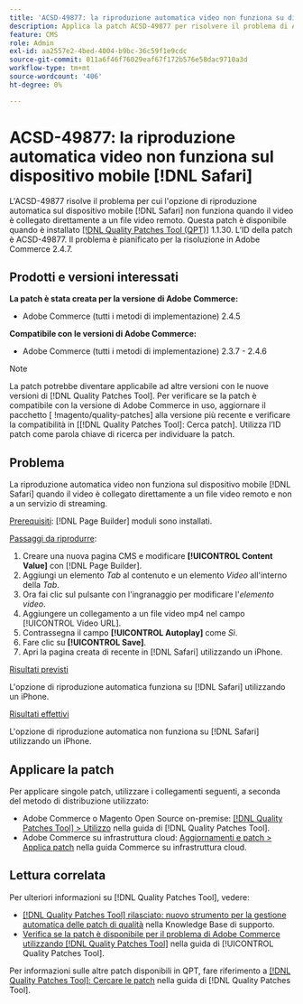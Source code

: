 ```yaml
---
title: 'ACSD-49877: la riproduzione automatica video non funziona su dispositivi mobili [!DNL Safari]'
description: Applica la patch ACSD-49877 per risolvere il problema di Adobe Commerce per cui l'opzione di riproduzione automatica video non funziona su dispositivi mobili [!DNL Safari] quando il video è collegato direttamente a un file video remoto.
feature: CMS
role: Admin
exl-id: aa2557e2-4bed-4004-b9bc-36c59f1e9cdc
source-git-commit: 011a6f46f76029eaf67f172b576e58dac9710a3d
workflow-type: tm+mt
source-wordcount: '406'
ht-degree: 0%

---
```


# ACSD-49877: la riproduzione automatica video non funziona sul dispositivo mobile [!DNL Safari]

L&#39;ACSD-49877 risolve il problema per cui l&#39;opzione di riproduzione automatica sul dispositivo mobile [!DNL Safari] non funziona quando il video è collegato direttamente a un file video remoto. Questa patch è disponibile quando è installato [[!DNL Quality Patches Tool (QPT)]](https://experienceleague.adobe.com/it/docs/commerce-operations/tools/quality-patches-tool/quality-patches-tool-to-self-serve-quality-patches) 1.1.30. L’ID della patch è ACSD-49877. Il problema è pianificato per la risoluzione in Adobe Commerce 2.4.7.

## Prodotti e versioni interessati

**La patch è stata creata per la versione di Adobe Commerce:**

* Adobe Commerce (tutti i metodi di implementazione) 2.4.5

**Compatibile con le versioni di Adobe Commerce:**

* Adobe Commerce (tutti i metodi di implementazione) 2.3.7 - 2.4.6

>[!NOTE]
>
>La patch potrebbe diventare applicabile ad altre versioni con le nuove versioni di [!DNL Quality Patches Tool]. Per verificare se la patch è compatibile con la versione di Adobe Commerce in uso, aggiornare il pacchetto [ !magento/quality-patches] alla versione più recente e verificare la compatibilità in [[!DNL Quality Patches Tool]: Cerca patch]. Utilizza l’ID patch come parola chiave di ricerca per individuare la patch.

## Problema

La riproduzione automatica video non funziona sul dispositivo mobile [!DNL Safari] quando il video è collegato direttamente a un file video remoto e non a un servizio di streaming.

<u>Prerequisiti</u>:
[!DNL Page Builder] moduli sono installati.

<u>Passaggi da riprodurre</u>:

1. Creare una nuova pagina CMS e modificare **[!UICONTROL Content Value]** con [!DNL Page Builder].
1. Aggiungi un elemento *Tab* al contenuto e un elemento *Video* all&#39;interno della *Tab*.
1. Ora fai clic sul pulsante con l&#39;ingranaggio per modificare l&#39;*elemento video*.
1. Aggiungere un collegamento a un file video mp4 nel campo [!UICONTROL Video URL].
1. Contrassegna il campo **[!UICONTROL Autoplay]** come *Sì*.
1. Fare clic su **[!UICONTROL Save]**.
1. Apri la pagina creata di recente in [!DNL Safari] utilizzando un iPhone.

<u>Risultati previsti</u>

L&#39;opzione di riproduzione automatica funziona su [!DNL Safari] utilizzando un iPhone.

<u>Risultati effettivi</u>

L&#39;opzione di riproduzione automatica non funziona su [!DNL Safari] utilizzando un iPhone.

## Applicare la patch

Per applicare singole patch, utilizzare i collegamenti seguenti, a seconda del metodo di distribuzione utilizzato:

* Adobe Commerce o Magento Open Source on-premise: [[!DNL Quality Patches Tool] > Utilizzo](/help/tools/quality-patches-tool/usage.md) nella guida di [!DNL Quality Patches Tool].
* Adobe Commerce su infrastruttura cloud: [Aggiornamenti e patch > Applica patch](https://experienceleague.adobe.com/docs/commerce-cloud-service/user-guide/develop/upgrade/apply-patches.html?lang=it) nella guida Commerce su infrastruttura cloud.

## Lettura correlata

Per ulteriori informazioni su [!DNL Quality Patches Tool], vedere:

* [[!DNL Quality Patches Tool] rilasciato: nuovo strumento per la gestione automatica delle patch di qualità](https://experienceleague.adobe.com/it/docs/commerce-operations/tools/quality-patches-tool/quality-patches-tool-to-self-serve-quality-patches) nella Knowledge Base di supporto.
* [Verifica se la patch è disponibile per il problema di Adobe Commerce utilizzando  [!DNL Quality Patches Tool]](/help/tools/quality-patches-tool/patches-available-in-qpt/check-patch-for-magento-issue-with-magento-quality-patches.md) nella guida di [!UICONTROL Quality Patches Tool].


Per informazioni sulle altre patch disponibili in QPT, fare riferimento a [[!DNL Quality Patches Tool]: Cercare le patch](https://experienceleague.adobe.com/tools/commerce-quality-patches/index.html?lang=it) nella guida di [!DNL Quality Patches Tool].
